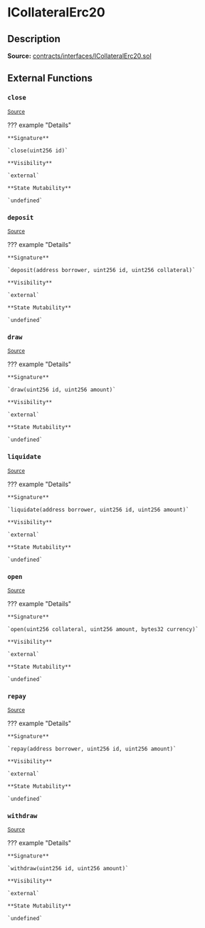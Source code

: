 # ICollateralErc20

## Description

**Source:** [contracts/interfaces/ICollateralErc20.sol](https://github.com/Synthetixio/synthetix/tree/v2.44.0-alpha/contracts/interfaces/ICollateralErc20.sol)

## External Functions

### `close`

<sub>[Source](https://github.com/Synthetixio/synthetix/tree/v2.44.0-alpha/contracts/interfaces/ICollateralErc20.sol#L10)</sub>

??? example "Details"

    **Signature**

    `close(uint256 id)`

    **Visibility**

    `external`

    **State Mutability**

    `undefined`

### `deposit`

<sub>[Source](https://github.com/Synthetixio/synthetix/tree/v2.44.0-alpha/contracts/interfaces/ICollateralErc20.sol#L12)</sub>

??? example "Details"

    **Signature**

    `deposit(address borrower, uint256 id, uint256 collateral)`

    **Visibility**

    `external`

    **State Mutability**

    `undefined`

### `draw`

<sub>[Source](https://github.com/Synthetixio/synthetix/tree/v2.44.0-alpha/contracts/interfaces/ICollateralErc20.sol#L26)</sub>

??? example "Details"

    **Signature**

    `draw(uint256 id, uint256 amount)`

    **Visibility**

    `external`

    **State Mutability**

    `undefined`

### `liquidate`

<sub>[Source](https://github.com/Synthetixio/synthetix/tree/v2.44.0-alpha/contracts/interfaces/ICollateralErc20.sol#L28)</sub>

??? example "Details"

    **Signature**

    `liquidate(address borrower, uint256 id, uint256 amount)`

    **Visibility**

    `external`

    **State Mutability**

    `undefined`

### `open`

<sub>[Source](https://github.com/Synthetixio/synthetix/tree/v2.44.0-alpha/contracts/interfaces/ICollateralErc20.sol#L4)</sub>

??? example "Details"

    **Signature**

    `open(uint256 collateral, uint256 amount, bytes32 currency)`

    **Visibility**

    `external`

    **State Mutability**

    `undefined`

### `repay`

<sub>[Source](https://github.com/Synthetixio/synthetix/tree/v2.44.0-alpha/contracts/interfaces/ICollateralErc20.sol#L20)</sub>

??? example "Details"

    **Signature**

    `repay(address borrower, uint256 id, uint256 amount)`

    **Visibility**

    `external`

    **State Mutability**

    `undefined`

### `withdraw`

<sub>[Source](https://github.com/Synthetixio/synthetix/tree/v2.44.0-alpha/contracts/interfaces/ICollateralErc20.sol#L18)</sub>

??? example "Details"

    **Signature**

    `withdraw(uint256 id, uint256 amount)`

    **Visibility**

    `external`

    **State Mutability**

    `undefined`
